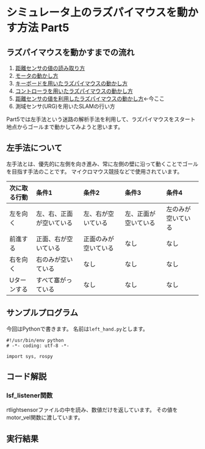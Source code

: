 # シミュレータ上のラズパイマウスを動かす方法 Part5

## ラズパイマウスを動かすまでの流れ

1. [距離センサの値の読み取り方](how_to_control_raspimouse_on_sim_1.md)
2. [モータの動かし方](how_to_control_raspimouse_on_sim_2.md)
3. [キーボードを用いたラズパイマウスの動かし方](how_to_control_raspimouse_on_sim_3.md)
4. [コントローラを用いたラズパイマウスの動かし方](how_to_control_raspimouse_on_sim_4.md)
5. [距離センサの値を利用したラズパイマウスの動かし方](how_to_control_raspimouse_on_sim_5.md)←今ここ
6. 測域センサ\(URG\)を用いたSLAMの行い方

Part5では左手法という迷路の解析手法を利用して、ラズパイマウスをスタート地点からゴールまで動かしてみようと思います。

## 左手法について

左手法とは、優先的に左側を向き進み、常に左側の壁に沿って動くことでゴールを目指す手法のことです。 マイクロマウス競技などで使用されています。

| 次に取る行動 | 条件1 | 条件2 | 条件3 | 条件4 |
| :--- | :--- | :--- | :--- | :--- |
| 左を向く | 左、右、正面が空いている | 左、右が空いている | 左、正面が空いている | 左のみが空いている |
| 前進する | 正面、右が空いている | 正面のみが空いている | なし | なし |
| 右を向く | 右のみが空いている | なし | なし | なし |
| Uターンする | すべて塞がっている | なし | なし | なし |

## サンプルプログラム

今回はPythonで書きます。 名前は`left_hand.py`とします。

```text
#!/usr/bin/env python
# -*- coding: utf-8 -*-

import sys, rospy
```

## コード解説

### lsf\_listener関数

rtlightsensorファイルの中を読み、数値だけを返しています。 その値をmotor\_vel関数に渡しています。

## 実行結果


